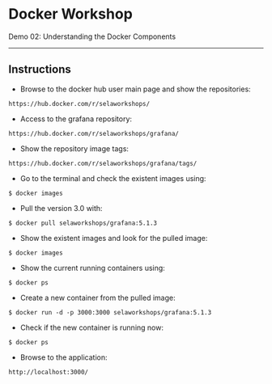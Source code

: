 # Docker Workshop
Demo 02: Understanding the Docker Components

---

## Instructions

 - Browse to the docker hub user main page and show the repositories:
```
https://hub.docker.com/r/selaworkshops/
```

 - Access to the grafana repository:
```
https://hub.docker.com/r/selaworkshops/grafana/
```

 - Show the repository image tags:
```
https://hub.docker.com/r/selaworkshops/grafana/tags/
```

 - Go to the terminal and check the existent images using:
```
$ docker images
```

 - Pull the version 3.0 with:
```
$ docker pull selaworkshops/grafana:5.1.3
```

 - Show the existent images and look for the pulled image:
```
$ docker images
```

 - Show the current running containers using:
```
$ docker ps
```

 - Create a new container from the pulled image:
```
$ docker run -d -p 3000:3000 selaworkshops/grafana:5.1.3
```

 - Check if the new container is running now:
```
$ docker ps
```

 - Browse to the application:
```
http://localhost:3000/
```